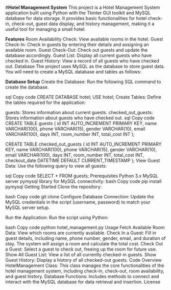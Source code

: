 #**Hotel Management System**
This project is a Hotel Management System application built using Python with the Tkinter GUI toolkit and MySQL database for data storage. It provides basic functionalities for hotel check-in, check-out, guest data display, and history management, making it a useful tool for managing a small hotel.

**Features**
Room Availability Check: View available rooms in the hotel.
Guest Check-In: Check in guests by entering their details and assigning an available room.
Guest Check-Out: Check out guests and update the database accordingly.
Guest List: Display all current guests who have checked in.
Guest History: View a record of all guests who have checked out.
Database
The project uses MySQL as the database to store guest data. You will need to create a MySQL database and tables as follows:

**Database Setup**
Create the Database: Run the following SQL command to create the database.

sql
Copy code
CREATE DATABASE hotel;
USE hotel;
Create Tables: Define the tables required for the application:

guests: Stores information about current guests.
checked_out_guests: Stores information about guests who have checked out.
sql
Copy code
CREATE TABLE guests (
    id INT AUTO_INCREMENT PRIMARY KEY,
    name VARCHAR(100),
    phone VARCHAR(15),
    gender VARCHAR(10),
    email VARCHAR(100),
    days INT,
    room_number INT,
    total_cost INT
);

CREATE TABLE checked_out_guests (
    id INT AUTO_INCREMENT PRIMARY KEY,
    name VARCHAR(100),
    phone VARCHAR(15),
    gender VARCHAR(10),
    email VARCHAR(100),
    days INT,
    room_number INT,
    total_cost INT,
    checkout_date DATETIME DEFAULT CURRENT_TIMESTAMP
);
View Guest Data: Use the following query to view all guests:

sql
Copy code
SELECT * FROM guests;
Prerequisites
Python 3.x
MySQL server
pymysql library for MySQL connectivity:
bash
Copy code
pip install pymysql
Getting Started
Clone the repository:

bash
Copy code
git clone <your-repository-url>
Configure Database Connection: Update the MySQL credentials in the script (username, password) to match your MySQL server setup.

Run the Application: Run the script using Python:

bash
Copy code
python hotel_management.py
Usage
Fetch Available Room Data: View which rooms are currently available.
Check In a Guest: Fill in guest details, including name, phone number, gender, email, and duration of stay. The system will assign a room and calculate the total cost.
Check Out a Guest: Select a guest to check out, freeing up the room for future use.
Show All Guest List: View a list of all currently checked-in guests.
Show Guest History: Display a history of all checked-out guests.
Code Overview
HotelManagement Class: This class manages the core functionalities of the hotel management system, including check-in, check-out, room availability, and guest history.
Database Functions: Includes methods to connect and interact with the MySQL database for data retrieval and insertion.
License
